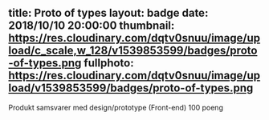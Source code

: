 title: Proto of types
layout: badge
date: 2018/10/10 20:00:00
thumbnail: https://res.cloudinary.com/dqtv0snuu/image/upload/c_scale,w_128/v1539853599/badges/proto-of-types.png
fullphoto: https://res.cloudinary.com/dqtv0snuu/image/upload/v1539853599/badges/proto-of-types.png
---
Produkt samsvarer med design/prototype (Front-end) 100 poeng
